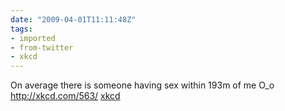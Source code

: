 ```yaml
---
date: "2009-04-01T11:11:48Z"
tags:
- imported
- from-twitter
- xkcd
---
```

On average there is  someone having sex within 193m of me O_o http://xkcd.com/563/ [xkcd](/tags/xkcd)

